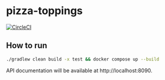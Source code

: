 pizza-toppings
==============

[![CircleCI](https://circleci.com/gh/bkhablenko/pizza-toppings.svg?style=shield)](https://circleci.com/gh/bkhablenko/pizza-toppings)

## How to run

```bash
./gradlew clean build -x test && docker compose up --build
```

API documentation will be available at http://localhost:8090.
